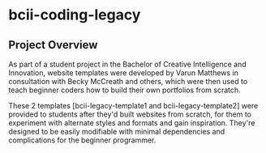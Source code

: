 # bcii-coding-legacy

## Project Overview
As part of a student project in the Bachelor of Creative Intelligence and Innovation, website templates were developed by Varun Matthews in consultation with Becky McCreath and others, which were then used to teach beginner coders how to build their own portfolios from scratch.

These 2 templates [bcii-legacy-template1 and bcii-legacy-template2] were provided to students after they'd built websites from scratch, for them to experiment with alternate styles and formats and gain inspiration. They're designed to be easily modifiable with minimal dependencies and complications for the beginner programmer.
